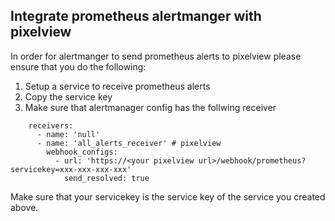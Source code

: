 ## Integrate prometheus alertmanger with pixelview

In order for alertmanger to send prometheus alerts to pixelview please ensure that you do the following:

1. Setup a service to receive prometheus alerts
2. Copy the service key
3. Make sure that alertmanager config has the follwing receiver

```
    receivers:
      - name: 'null'
      - name: 'all_alerts_receiver' # pixelview
        webhook_configs:
          - url: 'https://<your pixelview url>/webhook/prometheus?servicekey=xxx-xxx-xxx-xxx'
            send_resolved: true
```

Make sure that your servicekey is the service key of the service you created above.
